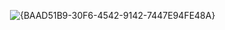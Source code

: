 <img> ![{BAAD51B9-30F6-4542-9142-7447E94FE48A}](https://github.com/user-attachments/assets/1165c472-329e-429a-b720-e65005221f2c)
